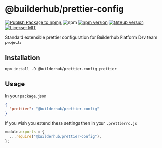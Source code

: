 # @builderhub/prettier-config

[![Publish Package to npmjs](https://github.com/builderhub-platform/prettier-config/actions/workflows/publish.yml/badge.svg)](https://github.com/builderhub-platform/prettier-config/actions/workflows/publish.yml) ![npm](https://img.shields.io/npm/dw/@builderhub%2Fprettier-config) [![npm version](https://badge.fury.io/js/@builderhub%2Fprettier-config.svg)](https://badge.fury.io/js/@builderhub%2Fprettier-config) [![GitHub version](https://badge.fury.io/gh/builderhub%2Fpackages.svg)](https://badge.fury.io/gh/builderhub%2Fpackages) [![License: MIT](https://img.shields.io/badge/License-MIT-yellow.svg)](https://opensource.org/licenses/MIT)

Standard extensible prettier configuration for Builderhub Platform Dev team projects

## Installation

```
npm install -D @builderhub/prettier-config prettier
```

## Usage

In your `package.json`

```json
{
  "prettier": "@builderhub/prettier-config"
}
```

If you wish you extend these settings then in your `.prettierrc.js`

```js
module.exports = {
  ...require("@builderhub/prettier-config"),
};
```
